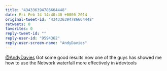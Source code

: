 ```yaml
---
title: "434336394786664448"
date: Fri Feb 14 14:40:40 +0000 2014
original-tweet-id: "434336394786664448"
retweets: 0
favorites: 0
reply-tweet-id: ""
reply-user-id: "9594362"
reply-user-screen-name: "AndyDavies"
---
```

<a href="https://twitter.com/AndyDavies">@AndyDavies</a> Got some good results now one of the guys has showed me how to use the Network waterfall more effectively in #devtools
